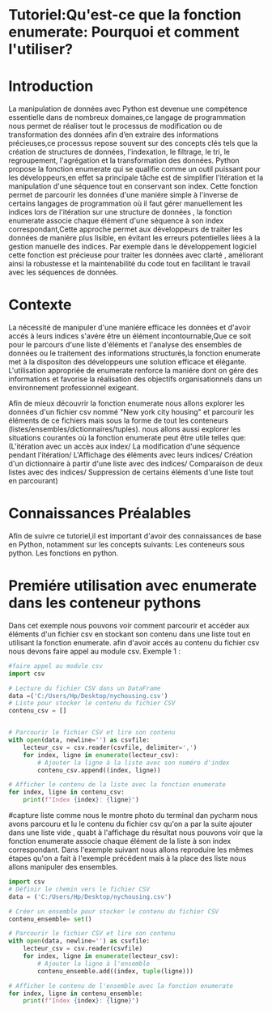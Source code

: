 # Tutoriel:Qu'est-ce que la fonction enumerate: Pourquoi et comment l'utiliser?
# Introduction
La manipulation de données avec Python est devenue une compétence essentielle dans de nombreux domaines,ce langage de programmation nous permet de réaliser tout le processus de modification ou de transformation des données afin d’en extraire des informations précieuses,ce processus repose souvent sur des concepts clés tels que la création de structures de données, l'indexation, le filtrage, le tri, le regroupement, l'agrégation et la transformation des données.
Python propose la fonction enumerate qui se qualifie comme un outil puissant pour les développeurs,en effet sa principale tâche est de simplifier l'itération et la manipulation d'une séquence tout en conservant son index.
Cette fonction permet de parcourir les données d'une maniére simple à l'inverse de certains langages de programmation où il faut gérer manuellement les indices lors de l'itération sur une structure de données , la fonction enumerate associe chaque élément d'une séquence à son index correspondant,Cette approche permet aux développeurs de traiter les données de manière plus lisible, en évitant les erreurs potentielles liées à la gestion manuelle des indices.
Par exemple dans le développement logiciel cette fonction est précieuse pour traiter les données avec clarté , améliorant ainsi la robustesse et la maintenabilité du code tout en facilitant le travail avec les séquences de données.
# Contexte 

La nécessité de manipuler d'une maniére efficace les données et d'avoir accés à leurs indices s'avére être un élément incontournable,Que ce soit pour le parcours d'une liste d'éléments et l'analyse des ensembles de données ou le traitement des informations structurés,la fonction enumerate met à la dispositon des développeurs une solution efficace et élégante.
L'utilisation appropriée de enumerate renforce la maniére dont on gére des informations et favorise la réalisation des objectifs organisationnels dans un environnement professionnel exigeant.


Afin de mieux découvrir la fonction enumerate nous allons explorer les données d'un fichier csv nommé "New york city housing" et parcourir les éléments de ce fichiers mais sous la forme 
de tout les conteneurs (listes/ensembles/dictionnaires/tuples).
nous allons aussi explorer les situations courantes où la fonction enumerate peut être utile telles que:
(L'itération avec un accès aux index/
La modification d'une séquence pendant l'itération/
L'Affichage des éléments avec leurs indices/
Création d'un dictionnaire à partir d'une liste avec des indices/ 
Comparaison de deux listes avec des indices/
Suppression de certains éléments d'une liste tout en parcourant)

# Connaissances Préalables
 Afin de suivre ce tutoriel,il est important d'avoir des connaissances de base en Python, notamment sur les concepts suivants:
 Les conteneurs sous python.
 Les fonctions en python.
# Premiére utilisation avec enumerate dans les conteneur pythons
Dans cet exemple nous pouvons voir comment parcourir et accéder aux éléments d'un fichier csv en stockant son contenu dans une liste tout en utilisant la fonction enumerate.
afin d'avoir accés au contenu du fichier csv nous devons faire appel au module csv.
Exemple 1 :
```python
#faire appel au module csv 
import csv

# Lecture du fichier CSV dans un DataFrame
data =('C:/Users/Hp/Desktop/nychousing.csv')
# Liste pour stocker le contenu du fichier CSV
contenu_csv = []


# Parcourir le fichier CSV et lire son contenu
with open(data, newline='') as csvfile:
    lecteur_csv = csv.reader(csvfile, delimiter=',')
    for index, ligne in enumerate(lecteur_csv):
        # Ajouter la ligne à la liste avec son numéro d'index
        contenu_csv.append((index, ligne))

# Afficher le contenu de la liste avec la fonction enumerate
for index, ligne in contenu_csv:
    print(f"Index {index}: {ligne}")
```
#capture liste 
comme nous le montre photo du terminal dan pycharm nous avons parcouru et lu le contenu du fichier csv qu'on a par la suite ajouter dans une liste vide , quabt à l'affichage du résultat 
nous pouvons voir que la fonction enumerate  associe chaque élément de la liste à son index correspondant.
Dans l'exemple suivant nous allons reproduire les mêmes étapes qu'on a fait à l'exemple précédent mais à la place des liste nous allons manipuler des ensembles.
```python
import csv
# Définir le chemin vers le fichier CSV
data = ('C:/Users/Hp/Desktop/nychousing.csv')

# Créer un ensemble pour stocker le contenu du fichier CSV
contenu_ensemble= set()

# Parcourir le fichier CSV et lire son contenu
with open(data, newline='') as csvfile:
    lecteur_csv = csv.reader(csvfile)
    for index, ligne in enumerate(lecteur_csv):
        # Ajouter la ligne à l'ensemble
        contenu_ensemble.add((index, tuple(ligne)))

# Afficher le contenu de l'ensemble avec la fonction enumerate
for index, ligne in contenu_ensemble:
    print(f"Index {index}: {ligne}")
```



 
 


